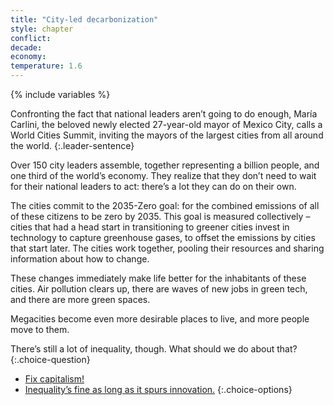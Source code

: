 ```yaml
---
title: "City-led decarbonization"
style: chapter
conflict: 
decade: 
economy: 
temperature: 1.6
---
```


{% include variables %}

Confronting the fact that national leaders aren’t going to do enough, María Carlini, the beloved newly elected 27-year-old mayor of Mexico City, calls a World Cities Summit, inviting the mayors of the largest cities from all around the world.
{:.leader-sentence}

Over 150 city leaders assemble, together representing a billion people, and one third of the world’s economy. They realize that they don’t need to wait for their national leaders to act: there’s a lot they can do on their own.

The cities commit to the 2035-Zero goal: for the combined emissions of all of these citizens to be zero by 2035. This goal is measured collectively – cities that had a head start in transitioning to greener cities invest in technology to capture greenhouse gases, to offset the emissions by cities that start later. The cities work together, pooling their resources and sharing information about how to change.

These changes immediately make life better for the inhabitants of these cities. Air pollution clears up, there are waves of new jobs in green tech, and there are more green spaces.

Megacities become even more desirable places to live, and more people move to them.

There’s still a lot of inequality, though. What should we do about that?
{:.choice-question}

- [Fix capitalism!](chapter_city-led-capitalist-reform.html)
- [Inequality’s fine as long as it spurs innovation.](chapter_green-is-the-new-gold.html)
{:.choice-options}
